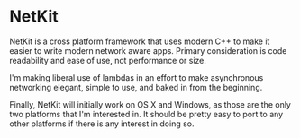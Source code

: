 NetKit
=======

NetKit is a cross platform framework that uses modern C++ to make it easier to write modern network aware apps. Primary consideration is code readability and ease of use, not performance or size.

I'm making liberal use of lambdas in an effort to make asynchronous networking elegant, simple to use, and baked in from the beginning.

Finally, NetKit will initially work on OS X and Windows, as those are the only two platforms that I'm interested in. It should be pretty easy to port to any other platforms if there is any interest in doing so.
